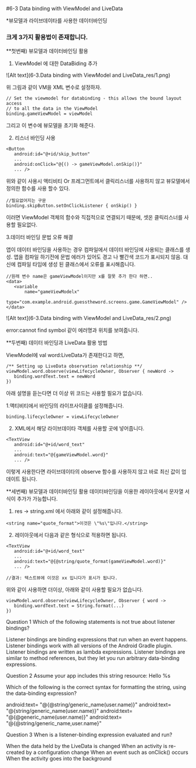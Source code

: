 #6-3 Data binding with ViewModel and LiveData

*뷰모델과 라이브데이타를 사용한 데이터바인딩
### 크게 3가지 활용법이 존재합니다. 


**첫번째) 뷰모델과 데이터바인딩 활용 
1. ViewModel 에 대한 DataBiding 추가

![Alt text](6-3.Data binding with ViewModel and LiveData_res/1.png)

위 그림과 같이 VM을 XML 변수로 설정하자. 
```
// Set the viewmodel for databinding - this allows the bound layout access 
// to all the data in the ViewModel
binding.gameViewModel = viewModel
```
그리고 이 변수에 뷰모델을 초기화 해준다.


2. 리스너 바인딩 사용
```
<Button
   android:id="@+id/skip_button"
   ...
   android:onClick="@{() -> gameViewModel.onSkip()}"
   ... />
```
위와 같이 사용시 액티비티 Or 프레그먼트에서 클릭리스너를 사용하지 않고 
뷰모델에서 정의한 함수를 사용 할수 있다.

```
//필요없어지는 구문 
binding.skipButton.setOnClickListener { onSkip() } 
```
이러면 ViewModel 객체의 함수와 직접적으로 연결되기 때문에, 셋온 클릭리스너를 사용할 필요없다.


3.데이터 바인딩 문법 오류 해결

앱이 데이터 바인딩을 사용하는 경우 컴파일에서 데이터 바인딩에 사용되는 클래스를 생성.
앱을 컴파일 하기전에 문법 에러가 있어도 경고 나 빨간색 코드가 표시되지 않음.
대신에 컴파일 타임에 생성 된 클래스에서 오류를 표시해줍니다.

```
//원래 변수 name은 gameViewModel이지만 x를 잘못 추가 한다 하면.. 
<data>
   <variable
       name="gameViewModelx"
       type="com.example.android.guesstheword.screens.game.GameViewModel" />
</data>
```

![Alt text](6-3.Data binding with ViewModel and LiveData_res/2.png)

error:cannot find symbol 같이 에러명과 위치를 보여줍니다. 


**두번째) 데이터 바인딩과 LiveData 활용 방법

ViewModel에 val word:LiveData<String>가 존재한다고 하면,   

```
/** Setting up LiveData observation relationship **/
viewModel.word.observe(viewLifecycleOwner, Observer { newWord ->
   binding.wordText.text = newWord
})
```
아래 설명을 듣는다면 더 이상 위 코드는 사용할 필요가 없습니다.


1.액티비티에서 바인딩의 라이프사이클를 설정해줍니다.
```
binding.lifecycleOwner = viewLifecycleOwner
```

2. XML에서 해당 라이브데이타 객체를 사용할 곳에 넣어줍니다.
```
<TextView
   android:id="@+id/word_text"
   ...
   android:text="@{gameViewModel.word}"
   ... />
```

이렇게 사용한다면 라이브데이타의 observe 함수를 사용하지 않고 바로 최신 값이 업데이트 됩니다.



**세번째) 뷰모델과 데이터바인딩 활용
데이터바인딩을 이용한 레이아웃에서 문자열 서식이 추가가 가능합니다.


1. res -> string.xml 에서 아래와 같이 설정해줍니다.

```
<string name="quote_format">이것은 \"%s\"입니다.</string>
```

2. 레이아웃에서 다음과 같은 형식으로 적용하면 됩니다.
```
<TextView
   android:id="@+id/word_text"
   ...
   android:text="@{@string/quote_format(gameViewModel.word)}"
   ... />

//결과: 텍스트뷰에 이것은 xx 입니다가 표시가 됩니다.
```

위와 같이 사용하면 더이상, 아래와 같이 사용할 필요가 없습니다.
``` 
viewModel.word.observe(viewLifecycleOwner, Observer { word ->
   binding.wordText.text = String.format(...) 
})
```

Question 1
Which of the following statements is not true about listener bindings?

Listener bindings are binding expressions that run when an event happens.
Listener bindings work with all versions of the Android Gradle plugin.
Listener bindings are written as lambda expressions.
Listener bindings are similar to method references, but they let you run
 arbitrary data-binding expressions.
 
Question 2
Assume your app includes this string resource:
<string name="generic_name">Hello %s</string>

Which of the following is the correct syntax for formatting the string,
 using the data-binding expression?

android:text= "@{@string/generic_name(user.name)}"
android:text= "@{string/generic_name(user.name)}"
android:text= "@{@generic_name(user.name)}"
android:text= "@{@string/generic_name,user.name}"

Question 3
When is a listener-binding expression evaluated and run?

When the data held by the LiveData is changed
When an activity is re-created by a configuration change
When an event such as onClick() occurs
When the activity goes into the background